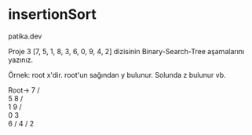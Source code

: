 # insertionSort
patika.dev

Proje 3
[7, 5, 1, 8, 3, 6, 0, 9, 4, 2] dizisinin Binary-Search-Tree aşamalarını yazınız.

Örnek: root x'dir. root'un sağından y bulunur. Solunda z bulunur vb.

Root->         7
              / \
             5   8
            /     \
           1       9
          / \
         0   3
              \
               6
              /
             4
            /
           2
